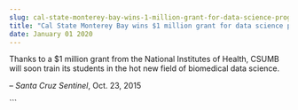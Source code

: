 ```yaml
---
slug: cal-state-monterey-bay-wins-1-million-grant-for-data-science-program
title: "Cal State Monterey Bay wins $1 million grant for data science program"
date: January 01 2020
---
```


 
<p>
  Thanks to a $1 million grant from the National Institutes of Health, CSUMB
  will soon train its students in the hot new field of biomedical data science.
</p>
<p>– <em>Santa Cruz Sentinel</em>, Oct. 23, 2015</p>
```
